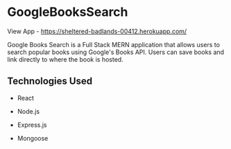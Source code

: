 # GoogleBooksSearch

View App - https://sheltered-badlands-00412.herokuapp.com/

Google Books Search is a Full Stack MERN application that allows users to search popular books using Google's Books API.
Users can save books and link directly to where the book is hosted.

## Technologies Used

- React

- Node.js 

- Express.js

- Mongoose

